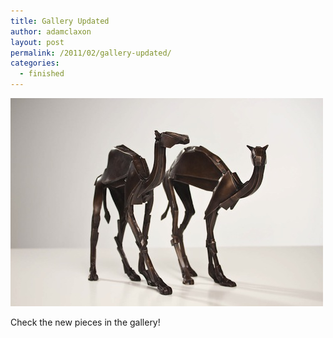 ```yaml
---
title: Gallery Updated
author: adamclaxon
layout: post
permalink: /2011/02/gallery-updated/
categories:
  - finished
---
```

<a href="/gallery/" alt="Gallery"><img class="alignleft size-full wp-image-82" title="IMG_2318_camel-pair-small_02" src="/img/uploads/2011/02/IMG_2318_camel-pair-small_02.jpg" alt="" width="500" height="333" /></a>

Check the new pieces in the gallery!